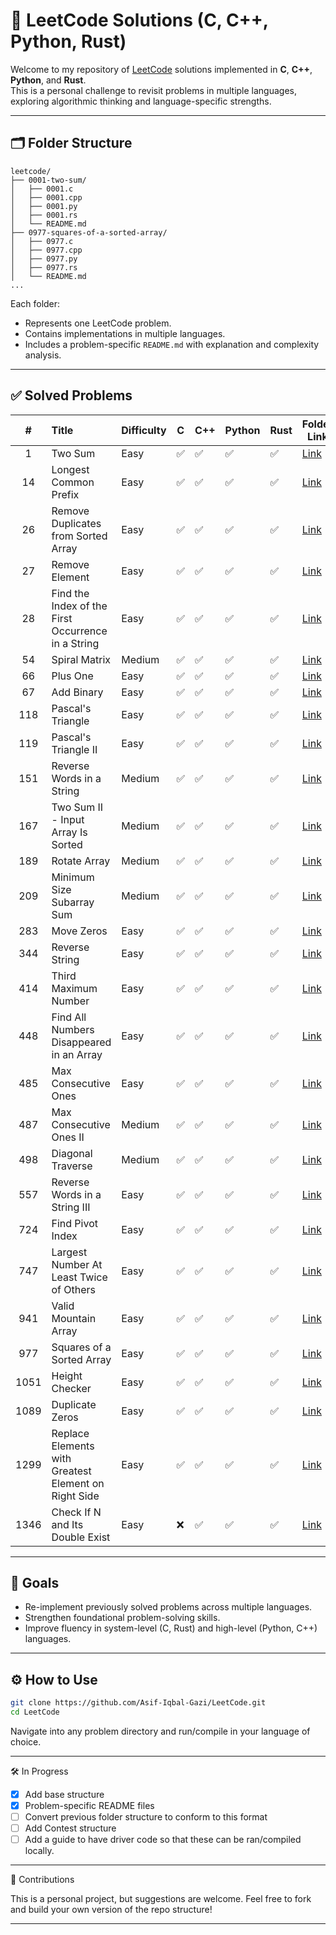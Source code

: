 # 🧮 LeetCode Solutions (C, C++, Python, Rust)

Welcome to my repository of [LeetCode](https://leetcode.com/) solutions implemented in **C**, **C++**, **Python**, and **Rust**.  
This is a personal challenge to revisit problems in multiple languages, exploring algorithmic thinking and language-specific strengths.

---

## 🗂️ Folder Structure

```text
leetcode/
├── 0001-two-sum/
│   ├── 0001.c
│   ├── 0001.cpp
│   ├── 0001.py
│   ├── 0001.rs
│   └── README.md
├── 0977-squares-of-a-sorted-array/
│   ├── 0977.c
│   ├── 0977.cpp
│   ├── 0977.py
│   ├── 0977.rs
│   └── README.md
...
```

Each folder:
- Represents one LeetCode problem.
- Contains implementations in multiple languages.
- Includes a problem-specific `README.md` with explanation and complexity analysis.

---

## ✅ Solved Problems

|  #   | Title                                                | Difficulty | C   | C++ | Python | Rust | Folder Link                                                         |
| :--: | :--------------------------------------------------- | ---------- | --- | --- | ------ | ---- | ------------------------------------------------------------------- |
|  1   | Two Sum                                              | Easy       | ✅   | ✅   | ✅      | ✅    | [Link](./0001-two-sum/)                                             |
|  14  | Longest Common Prefix                                | Easy       | ✅   | ✅   | ✅      | ✅    | [Link](./0014-longest-common-prefix/)                               |
|  26  | Remove Duplicates from Sorted Array                  | Easy       | ✅   | ✅   | ✅      | ✅    | [Link](./0026-remove-duplicates-from-sorted-array/)                 |
|  27  | Remove Element                                       | Easy       | ✅   | ✅   | ✅      | ✅    | [Link](./0027-remove-element/)                                      |
|  28  | Find the Index of the First Occurrence in a String   | Easy       | ✅   | ✅   | ✅      | ✅    | [Link](./0028-find-the-index-of-first-occurrence-in-a-string/)      |
|  54  | Spiral Matrix                                        | Medium     | ✅   | ✅   | ✅      | ✅    | [Link](./0054-spiral-matrix/)                                       |
|  66  | Plus One                                             | Easy       | ✅   | ✅   | ✅      | ✅    | [Link](./0066-plus-one/)                                            |
|  67  | Add Binary                                           | Easy       | ✅   | ✅   | ✅      | ✅    | [Link](./0067-add-binary/)                                          |
| 118  | Pascal's Triangle                                    | Easy       | ✅   | ✅   | ✅      | ✅    | [Link](./0118-pascal-triangle/)                                     |
| 119  | Pascal's Triangle II                                 | Easy       | ✅   | ✅   | ✅      | ✅    | [Link](./0119-pascal-triangle/)                                     |
| 151  | Reverse Words in a String                            | Medium     | ✅   | ✅   | ✅      | ✅    | [Link](./0151-reverse-words-in-a-string/)                           |
| 167  | Two Sum II - Input Array Is Sorted                   | Medium     | ✅   | ✅   | ✅      | ✅    | [Link](./0167-two-sum-ii-input-array-is-sorted/)                    |
| 189  | Rotate Array                                         | Medium     | ✅   | ✅   | ✅      | ✅    | [Link](./0189-rotate-array/)                                        |
| 209  | Minimum Size Subarray Sum                            | Medium     | ✅   | ✅   | ✅      | ✅    | [Link](./0209-minimum-size-subarray-sum/)                           |
| 283  | Move Zeros                                           | Easy       | ✅   | ✅   | ✅      | ✅    | [Link](./0283-move-zeros/)                                          |
| 344  | Reverse String                                       | Easy       | ✅   | ✅   | ✅      | ✅    | [Link](./0344-reverse-string/)                                      |
| 414  | Third Maximum Number                                 | Easy       | ✅   | ✅   | ✅      | ✅    | [Link](./0414-third-maximum-number/)                                |
| 448  | Find All Numbers Disappeared in an Array             | Easy       | ✅   | ✅   | ✅      | ✅    | [Link](./0485-max-consecutive-ones/)                                |
| 485  | Max Consecutive Ones                                 | Easy       | ✅   | ✅   | ✅      | ✅    | [Link](./0441-find-all-numbers-disappeared-in-an-array/)            |
| 487  | Max Consecutive Ones II                              | Medium     | ✅   | ✅   | ✅      | ✅    | [Link](./0487-max-consecutive-ones-ii/)                             |
| 498  | Diagonal Traverse                                    | Medium     | ✅   | ✅   | ✅      | ✅    | [Link](./0498-diagonal-traverse/)                                   |
| 557  | Reverse Words in a String III                        | Easy       | ✅   | ✅   | ✅      | ✅    | [Link](./0557-reverse-words-in-a-string-iii/)                       |
| 724  | Find Pivot Index                                     | Easy       | ✅   | ✅   | ✅      | ✅    | [Link](./0724-find-pivot-index/)                                    |
| 747  | Largest Number At Least Twice of Others              | Easy       | ✅   | ✅   | ✅      | ✅    | [Link](./0747-largest-number-at-least-twice-of-others/)             |
| 941  | Valid Mountain Array                                 | Easy       | ✅   | ✅   | ✅      | ✅    | [Link](./0941-valid-mountain-array/)                                |
| 977  | Squares of a Sorted Array                            | Easy       | ✅   | ✅   | ✅      | ✅    | [Link](./0977-squares-of-a-sorted-array/)                           |
| 1051 | Height Checker                                       | Easy       | ✅   | ✅   | ✅      | ✅    | [Link](./1051-height-checker/)                                      |
| 1089 | Duplicate Zeros                                      | Easy       | ✅   | ✅   | ✅      | ✅    | [Link](./1098-duplicate-zeros/)                                     |
| 1299 | Replace Elements with Greatest Element on Right Side | Easy       | ✅   | ✅   | ✅      | ✅    | [Link](./299-replace-elements-with-greatest-element-on-right-side/) |
| 1346 | Check If N and Its Double Exist                      | Easy       | ❌   | ✅   | ✅      | ✅    | [Link](./1346-check-if-n-and-its-double-exist/)                     |


<!-- Add more rows here -->

---

## 🎯 Goals

- Re-implement previously solved problems across multiple languages.
- Strengthen foundational problem-solving skills.
- Improve fluency in system-level (C, Rust) and high-level (Python, C++) languages.

---

## ⚙️ How to Use

```bash
git clone https://github.com/Asif-Iqbal-Gazi/LeetCode.git
cd LeetCode
```

Navigate into any problem directory and run/compile in your language of choice.

---

🛠️ In Progress

-  [x] Add base structure
-  [x] Problem-specific README files
-  [ ] Convert previous folder structure to conform to this format
-  [ ] Add Contest structure
-  [ ] Add a guide to have driver code so that these can be ran/compiled locally.

---

🌱 Contributions

This is a personal project, but suggestions are welcome. Feel free to fork and build your own version of the repo structure!

---


